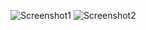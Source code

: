 ![Screenshot1](https://user-images.githubusercontent.com/68371847/166106002-070e69e0-90d5-44a8-a923-101576fe387a.png)
![Screenshot2](https://user-images.githubusercontent.com/68371847/166106004-0c8118b8-015a-400f-9486-5f8d0466425a.png)
